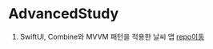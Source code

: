 # AdvancedStudy

1. SwiftUI, Combine와 MVVM 패턴을 적용한 날씨 앱 [repo이동](<https://github.com/velmash/AdvancedStudy/tree/main/CombineWeatherApp>)
